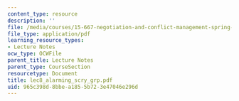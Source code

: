 ```yaml
---
content_type: resource
description: ''
file: /media/courses/15-667-negotiation-and-conflict-management-spring-2001/965c398d8bbea1855b723e47046e296d_lec8_alarming_scry_grp.pdf
file_type: application/pdf
learning_resource_types:
- Lecture Notes
ocw_type: OCWFile
parent_title: Lecture Notes
parent_type: CourseSection
resourcetype: Document
title: lec8_alarming_scry_grp.pdf
uid: 965c398d-8bbe-a185-5b72-3e47046e296d
---
```

